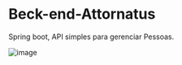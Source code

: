 # Beck-end-Attornatus
Spring boot, API simples para gerenciar Pessoas.

![image](https://user-images.githubusercontent.com/67402140/212134479-d58598ff-9e68-4df8-8b18-0397f31bbce0.png)
